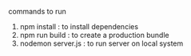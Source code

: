 commands to run 
1) npm install : to install dependencies
2) npm run build : to create a production bundle
3) nodemon server.js : to run server on local system
